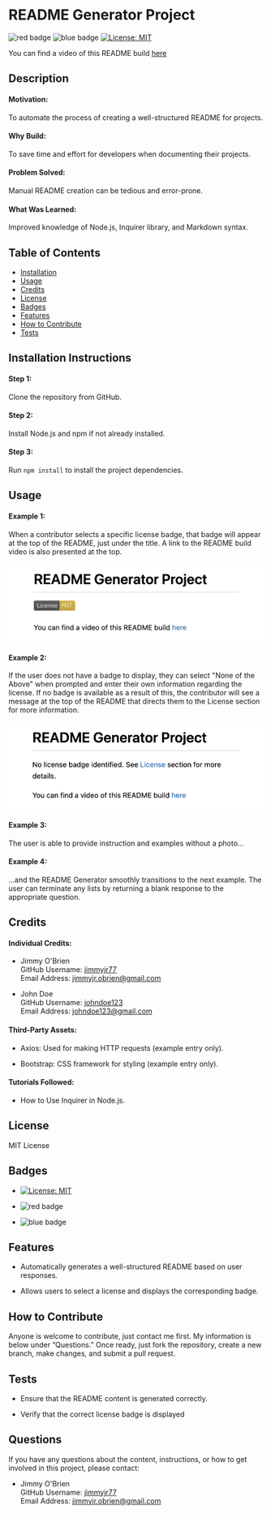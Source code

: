 # README Generator Project

![red badge](https://img.shields.io/badge/sample-red_badge-red)  ![blue badge](https://img.shields.io/badge/sample-blue_badge-blue)  [![License: MIT](https://img.shields.io/badge/License-MIT-yellow.svg)](https://opensource.org/licenses/MIT)

You can find a video of this README build [here](http://www.) 

## Description
#### Motivation:
To automate the process of creating a well-structured README for projects.

#### Why Build:
To save time and effort for developers when documenting their projects.

#### Problem Solved:
Manual README creation can be tedious and error-prone.

#### What Was Learned:
Improved knowledge of Node.js, Inquirer library, and Markdown syntax.

## Table of Contents
  * [Installation](#installation)
  * [Usage](#usage)
  * [Credits](#credits)
  * [License](#license)
  * [Badges](#badges)
  * [Features](#features)
  * [How to Contribute](#how-to-contribute)
  * [Tests](#tests)

## Installation Instructions
#### Step 1:
Clone the repository from GitHub.

#### Step 2:
Install Node.js and npm if not already installed.

#### Step 3:
Run `npm install` to install the project dependencies.

## Usage
#### Example 1:
When a contributor selects a specific license badge, that badge will appear at the top of the README, just under the title. A link to the README build video is also presented at the top.

![MIT License  Badge](/assets/images/mit_badge.png)

#### Example 2:
If the user does not have a badge to display, they can select  "None of the Above" when prompted and enter their own  information regarding the license. If no badge is available as a result of this, the contributor will see a message at the top of the README that directs them to the License section for more information.

![No Badge Example Text](/assets/images/no_badge.png)

#### Example 3:
The user is able to provide instruction and examples without a photo...

#### Example 4:
...and the README Generator smoothly transitions to the next example. The user can terminate any lists by returning a blank response to the appropriate question.

## Credits
#### Individual Credits:
  * Jimmy O'Brien    
    GitHub Username: [jimmyjr77](https://github.com/jimmyjr77/)    
    Email Address: jimmyjr.obrien@gmail.com    


  * John Doe    
    GitHub Username: [johndoe123](https://github.com/johndoe123/)    
    Email Address: johndoe123@gmail.com    


#### Third-Party Assets:

  * Axios: Used for making HTTP requests (example entry only).

  * Bootstrap: CSS framework for styling (example entry only).

#### Tutorials Followed:

  * How to Use Inquirer in Node.js.

## License
MIT License

## Badges
  * [![License: MIT](https://img.shields.io/badge/License-MIT-yellow.svg)](https://opensource.org/licenses/MIT)
  
  * ![red badge](https://img.shields.io/badge/sample-red_badge-red)

  * ![blue badge](https://img.shields.io/badge/sample-blue_badge-blue)

## Features
  * Automatically generates a well-structured README based on user responses.

  * Allows users to select a license and displays the corresponding badge.

## How to Contribute
Anyone is welcome to contribute, just contact me first. My information is below under “Questions.” Once ready, just fork the repository, create a new branch, make changes, and submit a pull request.

## Tests
  * Ensure that the README content is generated correctly.

  * Verify that the correct license badge is displayed

## Questions 
If you have any questions about the content, instructions, or how to get involved in this project, please contact: 

  * Jimmy O'Brien    
    GitHub Username: [jimmyjr77](https://github.com/jimmyjr77/)    
    Email Address: jimmyjr.obrien@gmail.com    

